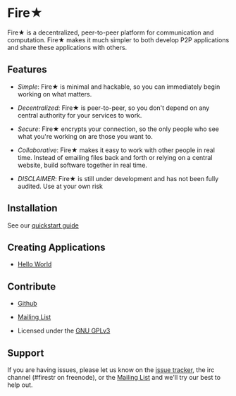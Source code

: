 Fire★
=====

Fire★ is a decentralized, peer-to-peer platform for communication and computation.  Fire★ makes it much simpler to both develop P2P applications and share these applications with others.

Features
--------

  * *Simple*: Fire★ is minimal and hackable, so you can immediately begin working on what matters.

  * *Decentralized*: Fire★  is peer-to-peer, so you don't depend on any central authority for your services to work.

  * *Secure*: Fire★ encrypts your connection, so the only people who see what you're working on are those you want to.


  * *Collaborative*: Fire★ makes it easy to work with other people in real time.  Instead of emailing files back and forth or relying on a central website, build software together in real time.

  * *DISCLAIMER*: Fire★ is still under development and has not been fully audited.  Use at your own risk

Installation
------------

See our [quickstart guide](quickstart.md)

Creating Applications
------------

  * [Hello World](api/hello_world.md)  

Contribute
----------

  * [Github](https://github.com/mempko/firestr)

  * [Mailing List](mailto:firestr@librelist.com)

  * Licensed under the [GNU GPLv3](https://www.gnu.org/licenses/gpl.html)

Support
-------

If you are having issues, please let us know on the [issue tracker](https://github.com/mempko/firestr/issues), the irc channel (#firestr on freenode), or the [Mailing List](mailto:firestr@librelist.com) and we'll try our best to help out.
